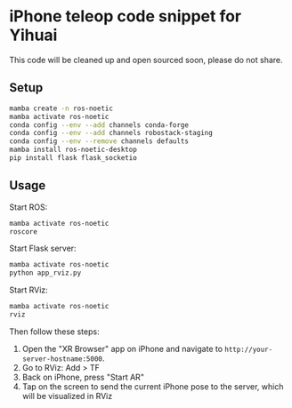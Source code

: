 # iPhone teleop code snippet for Yihuai

This code will be cleaned up and open sourced soon, please do not share.

## Setup

```bash
mamba create -n ros-noetic
mamba activate ros-noetic
conda config --env --add channels conda-forge
conda config --env --add channels robostack-staging
conda config --env --remove channels defaults
mamba install ros-noetic-desktop
pip install flask flask_socketio
```

## Usage

Start ROS:

```bash
mamba activate ros-noetic
roscore
```

Start Flask server:

```bash
mamba activate ros-noetic
python app_rviz.py
```

Start RViz:

```bash
mamba activate ros-noetic
rviz
```

Then follow these steps:
1. Open the "XR Browser" app on iPhone and navigate to `http://your-server-hostname:5000`.
2. Go to RViz: Add > TF
3. Back on iPhone, press "Start AR"
4. Tap on the screen to send the current iPhone pose to the server, which will be visualized in RViz
